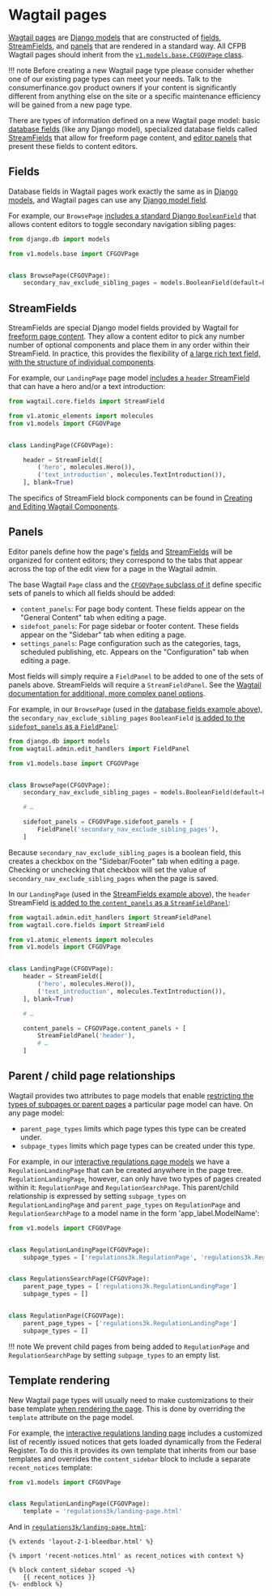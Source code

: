 # Wagtail pages

[Wagtail pages](http://docs.wagtail.io/en/v2.3/topics/pages.html) are 
[Django models](https://docs.djangoproject.com/en/1.11/topics/db/models/) 
that are constructed of 
[fields](#fields), [StreamFields](#streamfields), and [panels](#panels) 
that are rendered in a standard way. 
All CFPB Wagtail pages should inherit from the 
[`v1.models.base.CFGOVPage` class](https://github.com/cfpb/cfgov-refresh/blob/master/cfgov/v1/models/base.py).

!!! note
    Before creating a new Wagtail page type 
    please consider whether one of our existing page types can meet your needs. 
    Talk to the consumerfinance.gov product owners 
    if your content is significantly different from anything else on the site 
    or a specific maintenance efficiency will be gained from a new page type.

There are types of information defined on a new Wagtail page model: 
basic [database fields](#fields) (like any Django model), 
specialized database fields called [StreamFields](#streamfields) that allow for freeform page content, 
and [editor panels](#panels) that present these fields to content editors. 

## Fields

Database fields in Wagtail pages work exactly the same as in 
[Django models](https://docs.djangoproject.com/en/1.11/topics/db/models/#fields), 
and Wagtail pages can use any [Django model field](https://docs.djangoproject.com/en/1.11/ref/models/fields/). 

For example, our `BrowsePage` 
[includes a standard Django `BooleanField`](https://github.com/cfpb/cfgov-refresh/blob/master/cfgov/v1/models/browse_page.py) 
that allows content editors to toggle secondary navigation sibling pages:

```python
from django.db import models

from v1.models.base import CFGOVPage


class BrowsePage(CFGOVPage):
    secondary_nav_exclude_sibling_pages = models.BooleanField(default=False)
```

## StreamFields

StreamFields are special Django model fields provided by Wagtail for 
[freeform page content](https://docs.wagtail.io/en/v2.3/topics/streamfield.html). 
They allow a content editor to pick any number number of optional components
and place them in any order within their StreamField. 
In practice, this provides the flexibility of
[a large rich text field, with the structure of individual components](https://torchbox.com/blog/rich-text-fields-and-faster-horses/).

For example, our `LandingPage` page model 
[includes a `header` StreamField](https://github.com/cfpb/cfgov-refresh/blob/master/cfgov/v1/models/landing_page.py) 
that can have a hero and/or a text introduction:

```python
from wagtail.core.fields import StreamField

from v1.atomic_elements import molecules
from v1.models import CFGOVPage


class LandingPage(CFGOVPage):

    header = StreamField([
        ('hero', molecules.Hero()),
        ('text_introduction', molecules.TextIntroduction()),
    ], blank=True)
```

The specifics of StreamField block components can be found in 
[Creating and Editing Wagtail Components](https://cfpb.github.io/cfgov-refresh/editing-components/).

## Panels

Editor panels define how the page's [fields](#fields) and [StreamFields](#streamfields) will be organized for content editors;
they correspond to the tabs that appear across the top of the edit view for a page in the Wagtail admin.

The base Wagtail `Page` class and the [`CFGOVPage` subclass of it](https://github.com/cfpb/cfgov-refresh/blob/master/cfgov/v1/models/base.py) 
define specific sets of panels to which all fields should be added:

- `content_panels`:
  For page body content.
  These fields appear on the "General Content" tab when editing a page. 
- `sidefoot_panels`:
  For page sidebar or footer content.
  These fields appear on the "Sidebar" tab when editing a page. 
- `settings_panels`:
  Page configuration such as the categories, tags, scheduled publishing, etc.
  Appears on the "Configuration" tab when editing a page. 

Most fields will simply require a `FieldPanel` to be added to one of the sets of panels above. 
StreamFields will require a `StreamFieldPanel`. 
See the [Wagtail documentation for additional, more complex panel options](https://docs.wagtail.io/en/v2.3/topics/pages.html#editor-panels).

For example, in our `BrowsePage` (used in the [database fields example above](#fields)),
the `secondary_nav_exclude_sibling_pages` `BooleanField` 
[is added to the `sidefoot_panels` as a `FieldPanel`](https://github.com/cfpb/cfgov-refresh/blob/master/cfgov/v1/models/browse_page.py):

```python
from django.db import models
from wagtail.admin.edit_handlers import FieldPanel

from v1.models.base import CFGOVPage


class BrowsePage(CFGOVPage):
    secondary_nav_exclude_sibling_pages = models.BooleanField(default=False)

    # …

    sidefoot_panels = CFGOVPage.sidefoot_panels + [
        FieldPanel('secondary_nav_exclude_sibling_pages'),
    ]
```

Because `secondary_nav_exclude_sibling_pages` is a boolean field, 
this creates a checkbox on the "Sidebar/Footer" tab when editing a page.
Checking or unchecking that checkbox will set the value of `secondary_nav_exclude_sibling_pages` when the page is saved.

In our `LandingPage` (used in the [StreamFields example above](#streamfields)), 
the `header` StreamField 
[is added to the `content_panels` as a `StreamFieldPanel`](https://github.com/cfpb/cfgov-refresh/blob/master/cfgov/v1/models/landing_page.py#L31):

```python
from wagtail.admin.edit_handlers import StreamFieldPanel
from wagtail.core.fields import StreamField

from v1.atomic_elements import molecules
from v1.models import CFGOVPage


class LandingPage(CFGOVPage):
    header = StreamField([
        ('hero', molecules.Hero()),
        ('text_introduction', molecules.TextIntroduction()),
    ], blank=True)

    # …

    content_panels = CFGOVPage.content_panels + [
        StreamFieldPanel('header'),
        # …
    ]
```

## Parent / child page relationships

Wagtail provides two attributes to page models that enable 
[restricting the types of subpages or parent pages](https://docs.wagtail.io/en/v2.3/topics/pages.html#parent-page-subpage-type-rules) 
a particular page model can have. On any page model:

- `parent_page_types` limits which page types this type can be created under.
- `subpage_types` limits which page types can be created under this type.

For example, in our [interactive regulations page models](https://github.com/cfpb/cfgov-refresh/blob/master/cfgov/regulations3k/models/pages.py#L138) 
we have a `RegulationLandingPage` that can be created anywhere in the page tree. 
`RegulationLandingPage`, however, can only have two types of pages created within it: 
`RegulationPage` and `RegulationSearchPage`. 
This parent/child relationship is expressed by setting `subpage_types` on `RegulationLandingPage`
and `parent_page_types` on `RegulationPage` and `RegulationSearchPage` 
to a model name in the form 'app_label.ModelName':

```python
from v1.models import CFGOVPage


class RegulationLandingPage(CFGOVPage):
    subpage_types = ['regulations3k.RegulationPage', 'regulations3k.RegulationsSearchPage']


class RegulationsSearchPage(CFGOVPage):
    parent_page_types = ['regulations3k.RegulationLandingPage']
    subpage_types = []


class RegulationPage(CFGOVPage):
    parent_page_types = ['regulations3k.RegulationLandingPage']
    subpage_types = []
```

!!! note 
    We prevent child pages from being added to `RegulationPage` and `RegulationSearchPage` 
    by setting `subpage_types` to an empty list.

## Template rendering

New Wagtail page types will usually need to make customizations to their base template 
[when rendering the page](https://docs.wagtail.io/en/v2.3/topics/pages.html#template-rendering).
This is done by overriding the `template` attribute on the page model.

For example, the [interactive regulations landing page](https://github.com/cfpb/cfgov-refresh/blob/master/cfgov/regulations3k/models/pages.py) 
includes a customized list of recently issued notices that gets loaded dynamically from the Federal Register. 
To do this it provides its own template that inherits from our base templates 
and overrides the `content_sidebar` block to include a separate `recent_notices` template:

```python
from v1.models import CFGOVPage


class RegulationLandingPage(CFGOVPage):
    template = 'regulations3k/landing-page.html'
```

And in [`regulations3k/landing-page.html`](https://github.com/cfpb/cfgov-refresh/blob/master/cfgov/regulations3k/jinja2/regulations3k/landing-page.html):

```jinja2
{% extends 'layout-2-1-bleedbar.html' %}

{% import 'recent-notices.html' as recent_notices with context %}

{% block content_sidebar scoped -%}
    {{ recent_notices }}
{%- endblock %}
```
